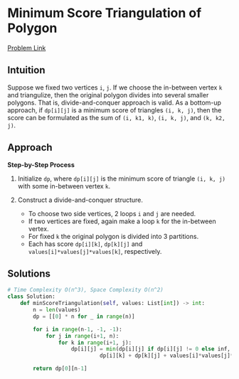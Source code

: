 **Minimum Score Triangulation of Polygon**
=
[Problem Link](https://leetcode.com/problems/minimum-score-triangulation-of-polygon/description)

## Intuition
Suppose we fixed two vertices `i`, `j`. If we choose the in-between vertex `k` and triangulize, then the original 
polygon divides into several smaller polygons. That is, divide-and-conquer approach is valid. As a bottom-up approach, 
if `dp[i][j]` is a minimum score of triangles `(i, k, j)`, then the score can be formulated as the sum of 
`(i, k1, k)`, `(i, k, j)`, and `(k, k2, j)`. 

## Approach
**Step-by-Step Process**

1. Initialize `dp`, where `dp[i][j]` is the minimum score of triangle `(i, k, j)` with some in-between vertex `k`.

2. Construct a divide-and-conquer structure.
    - To choose two side vertices, 2 loops `i` and `j` are needed.
    - If two vertices are fixed, again make a loop `k` for the in-between vertex.
    - For fixed `k` the original polygon is divided into 3 partitions.
    - Each has score `dp[i][k]`, `dp[k][j]` and `values[i]*values[j]*values[k]`, respectively.
  
## Solutions
```python
# Time Complexity O(n^3), Space Complexity O(n^2)
class Solution:
    def minScoreTriangulation(self, values: List[int]) -> int:
        n = len(values)
        dp = [[0] * n for _ in range(n)]

        for i in range(n-1, -1, -1):
            for j in range(i+1, n):
                for k in range(i+1, j):
                    dp[i][j] = min(dp[i][j] if dp[i][j] != 0 else inf,
                             dp[i][k] + dp[k][j] + values[i]*values[j]*values[k])

        return dp[0][n-1]
```
